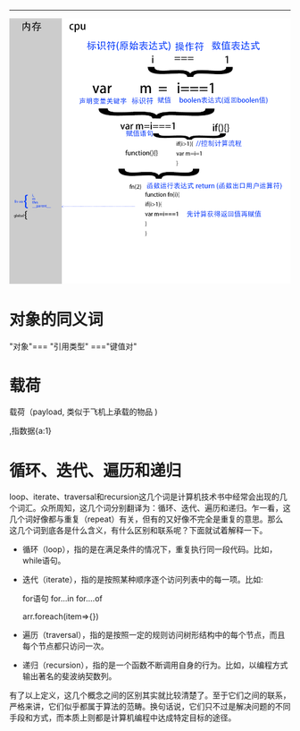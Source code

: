 ****

![](./img/@.png)





# 对象的同义词

"对象"=== "引用类型" ==="键值对"


# 载荷
载荷（payload, 类似于飞机上承载的物品 )

,指数据{a:1}

# 循环、迭代、遍历和递归

 loop、iterate、traversal和recursion这几个词是计算机技术书中经常会出现的几个词汇。众所周知，这几个词分别翻译为：循环、迭代、遍历和递归。乍一看，这几个词好像都与重复（repeat）有关，但有的又好像不完全是重复的意思。那么这几个词到底各是什么含义，有什么区别和联系呢？下面就试着解释一下。

- 循环（loop），指的是在满足条件的情况下，重复执行同一段代码。比如，while语句。

- 迭代（iterate），指的是按照某种顺序逐个访问列表中的每一项。比如:

    for语句   for...in   for....of

   arr.foreach(item=>{})

- 遍历（traversal），指的是按照一定的规则访问树形结构中的每个节点，而且每个节点都只访问一次。

- 递归（recursion），指的是一个函数不断调用自身的行为。比如，以编程方式输出著名的斐波纳契数列。

有了以上定义，这几个概念之间的区别其实就比较清楚了。至于它们之间的联系，严格来讲，它们似乎都属于算法的范畴。换句话说，它们只不过是解决问题的不同手段和方式，而本质上则都是计算机编程中达成特定目标的途径。
